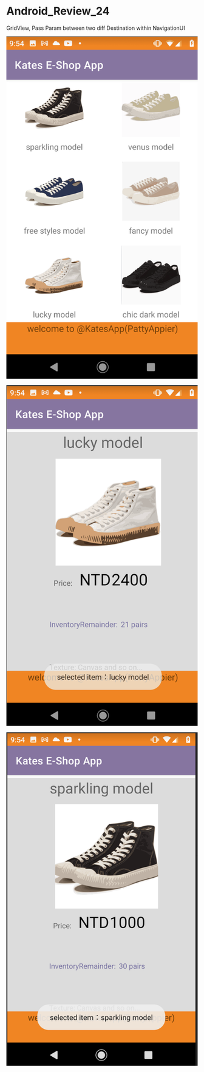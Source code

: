 # Android_Review_24
GridView, Pass Param between two diff Destination within NavigationUI

![](https://raw.githubusercontent.com/QueenieCplusplus/Android_Review_24/main/output1.png)

![](https://raw.githubusercontent.com/QueenieCplusplus/Android_Review_24/main/output2.png)

![](https://raw.githubusercontent.com/QueenieCplusplus/Android_Review_24/main/output3.png)


